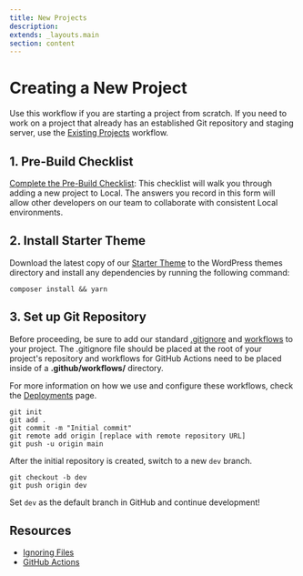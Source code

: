 ```yaml
---
title: New Projects
description:
extends: _layouts.main
section: content
---
```


# Creating a New Project

Use this workflow if you are starting a project from scratch. If you need to work on a project that already has an established Git repository and staging server, use the [Existing Projects](/projects/existing) workflow.

## 1. Pre-Build Checklist

[Complete the Pre-Build Checklist](https://forms.gle/vreZiAdHggATknt7A): This checklist will walk you through adding a new project to Local. The answers you record in this form will allow other developers on our team to collaborate with consistent Local environments.

## 2. Install Starter Theme

Download the latest copy of our [Starter Theme](https://github.com/unitymakesus/starter-theme-next/archive/refs/heads/main.zip) to the WordPress themes directory and install any dependencies by running the following command:

```
composer install && yarn
```

## 3. Set up Git Repository

Before proceeding, be sure to add our standard [.gitignore](https://github.com/unitymakesus/.github/blob/main/.gitignore) and [workflows](https://github.com/unitymakesus/.github/tree/main/.github/workflows) to your project. The .gitignore file should be placed at the root of your project's repository and workflows for GitHub Actions need to be placed inside of a **.github/workflows/** directory.

For more information on how we use and configure these workflows, check the [Deployments](/projects/deployments) page.

```
git init
git add .
git commit -m "Initial commit"
git remote add origin [replace with remote repository URL]
git push -u origin main
```

After the initial repository is created, switch to a new `dev` branch.

```
git checkout -b dev
git push origin dev
```

Set `dev` as the default branch in GitHub and continue development!

## Resources
* [Ignoring Files](https://docs.github.com/en/get-started/getting-started-with-git/ignoring-files)
* [GitHub Actions](https://docs.github.com/en/actions)
